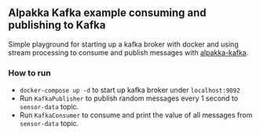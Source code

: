 ## Alpakka Kafka example consuming and publishing to Kafka
Simple playground for starting up a kafka broker with docker and using stream processing to consume and publish messages with [alpakka-kafka](https://doc.akka.io/docs/alpakka-kafka). 
### How to run
- ```docker-compose up -d``` to start up kafka broker under `localhost:9092`
- Run `KafkaPublisher` to publish random messages every 1 second to `sensor-data` topic.
- Run `KafkaConsumer` to consume and print the value of all messages from `sensor-data` topic.
